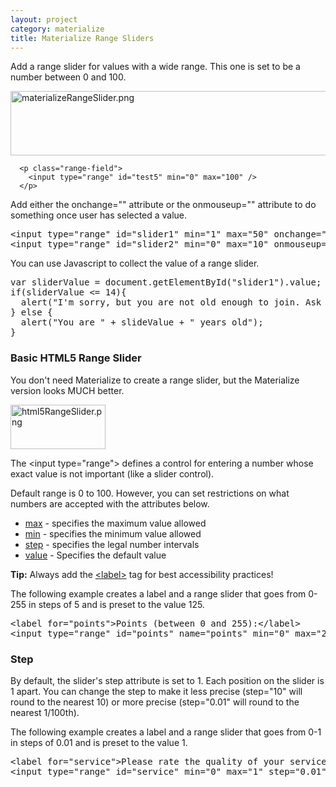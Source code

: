```yaml
---
layout: project
category: materialize
title: Materialize Range Sliders
---
```


<p><span>Add a range slider for values with a wide range. This one is set to be a number between 0 and 100.</span></p>
<p><span><img src="/wd/materialize/images/materializeRangeSlider.png" alt="materializeRangeSlider.png" width="600" height="103" data-api-endpoint="https://hilliard.instructure.com/api/v1/courses/31582/files/12260207" data-api-returntype="File"></span></p>
<pre class=" language-markup"><code class=" language-markup"><span class="token tag"><span class="token punctuation">  &lt;</span>p <span class="token attr-name">class</span><span class="token attr-value"><span class="token punctuation">=</span><span class="token punctuation">"</span>range-field<span class="token punctuation">"</span></span><span class="token punctuation">&gt;</span></span>
    <span class="token tag"><span class="token punctuation">&lt;</span>input <span class="token attr-name">type</span><span class="token attr-value"><span class="token punctuation">=</span><span class="token punctuation">"</span>range<span class="token punctuation">"</span></span> <span class="token attr-name">id</span><span class="token attr-value"><span class="token punctuation">=</span><span class="token punctuation">"</span>test5<span class="token punctuation">"</span></span> <span class="token attr-name">min</span><span class="token attr-value"><span class="token punctuation">=</span><span class="token punctuation">"</span>0<span class="token punctuation">"</span></span> <span class="token attr-name">max</span><span class="token attr-value"><span class="token punctuation">=</span><span class="token punctuation">"</span>100<span class="token punctuation">"</span></span> <span class="token punctuation">/&gt;</span></span>
  <span class="token tag"><span class="token punctuation">&lt;/</span>p<span class="token punctuation">&gt;</span></span></code></pre>
<p><span>Add either the onchange="" attribute or the onmouseup="" attribute to do something once user has selected a value. </span></p>
<pre>&lt;input type="range" id="slider1" min="1" max="50" onchange="alert('hello 1')"&gt;<br>&lt;input type="range" id="slider2" min="0" max="10" onmouseup="alert('hello 2')"&gt;</pre>
<p><span>You can use Javascript to collect the value of a range slider.</span></p>
<pre><span class="jskeywordcolor">var</span><span> sliderValue = </span><span>document.</span><span class="jspropertycolor">getElementById</span><span>(</span><span class="jsstringcolor">"slider1"</span><span>).value;</span><br>if(sliderValue &lt;= 14){<br>  alert("I'm sorry, but you are not old enough to join. Ask a parent to sign up.");<br>} else {<br>  alert("You are " + slideValue + " years old");<br>}</pre>
<h3><span>Basic HTML5 Range Slider</span></h3>
<p><span>You don't need Materialize to create a range slider, but the Materialize version looks </span><span>MUCH</span><span> better.</span></p>
<p><span><img src="/wd/materialize/images/html5RangeSlider.png" alt="html5RangeSlider.png" width="152" height="71" data-api-endpoint="https://hilliard.instructure.com/api/v1/courses/31582/files/12260376" data-api-returntype="File"></span></p>
<p>The &lt;input type="range"&gt; defines a control for entering a number whose exact value is not important (like a slider control).</p>
<p>Default range is 0 to 100. However, you can set restrictions on what numbers are accepted with the attributes below.</p>
<ul>
<li>
<a href="https://www.w3schools.com/tags/att_input_max.asp">max</a><span> </span>- specifies the maximum value allowed</li>
<li>
<a href="https://www.w3schools.com/tags/att_input_min.asp">min</a><span> </span>- specifies the minimum value allowed</li>
<li>
<a href="https://www.w3schools.com/tags/att_input_step.asp">step</a><span> </span>- specifies the legal number intervals</li>
<li>
<a href="https://www.w3schools.com/tags/att_input_value.asp">value</a><span> </span>- Specifies the default value</li>
</ul>
<p><strong>Tip:</strong><span> </span>Always add the<span> </span><a href="https://www.w3schools.com/tags/tag_label.asp">&lt;label&gt;</a><span> </span>tag for best accessibility practices! </p>
<p>The following example creates a label and a range slider that goes from 0-255 in steps of 5 and is preset to the value 125.</p>
<pre><span class="tagnamecolor"><span class="tagcolor">&lt;</span>label<span class="attributecolor"><span> </span>for<span class="attributevaluecolor">="points"</span></span><span class="tagcolor">&gt;</span></span><span>Points (between 0 and 255):</span><span class="tagnamecolor"><span class="tagcolor">&lt;</span>/label<span class="tagcolor">&gt;</span></span><br><span class="tagnamecolor"><span class="tagcolor">&lt;</span>input<span class="attributecolor"><span> </span>type<span class="attributevaluecolor">="range"</span><span> </span>id<span class="attributevaluecolor">="points"</span><span> </span>name<span class="attributevaluecolor">="points"</span><span> </span>min<span class="attributevaluecolor">="0"</span><span> </span>max<span class="attributevaluecolor">="255" step="5" value="125"</span></span><span class="tagcolor">&gt;</span></span></pre>
<h3>Step</h3>
<p>By default, the slider's step attribute is set to 1. Each position on the slider is 1 apart. You can change the step to make it less precise (step="10" will round to the nearest 10) or more precise (step="0.01" will round to the nearest 1/100th).</p>
<p>The following example creates a label and a range slider that goes from 0-1 in steps of 0.01 and is preset to the value 1.</p>
<pre><span class="tagnamecolor"><span class="tagcolor">&lt;</span>label<span class="attributecolor"><span> </span>for<span class="attributevaluecolor">="service"</span></span><span class="tagcolor">&gt;Please rate the quality of your service</span></span><span>:</span><span class="tagnamecolor"><span class="tagcolor">&lt;</span>/label<span class="tagcolor">&gt;</span></span><br>&lt;input type="range" id="service" min="0" max="1" step="0.01" value="1" &gt;</pre>
</body>
</html>
